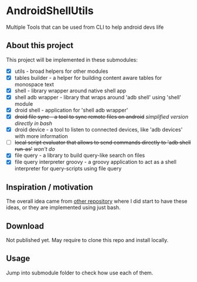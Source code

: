 # AndroidShellUtils
Multiple Tools that can be used from CLI to help android devs life

## About this project
This project will be implemented in these submodules:
* [x] utils - broad helpers for other modules
* [x] tables builder - a helper for building content aware tables for monospace text
* [x] shell - library wrapper around native shell app
* [x] shell adb wrapper - library that wraps around 'adb shell' using 'shell' module
* [x] droid shell - application for 'shell adb wrapper'
* [x] ~~droid file sync - a tool to sync remote files on android~~ _simplified version directly in bash_
* [x] droid device - a tool to listen to connected devices, like 'adb devices' with more information
* [ ] ~~local script evaluator that allows to send commands directly to 'adb shell run-as'~~ _won't do_
* [x] file query - a library to build query-like search on files
* [x] file query interpreter groovy - a groovy application to act as a shell interpreter for query-scripts using file query

## Inspiration / motivation
The overall idea came from [other repository](https://github.com/brunodles/linux-second-screen)
where I did start to have these ideas, or they are implemented using just bash.

## Download
Not published yet.
May require to clone this repo and install locally.

## Usage
Jump into submodule folder to check how use each of them.

